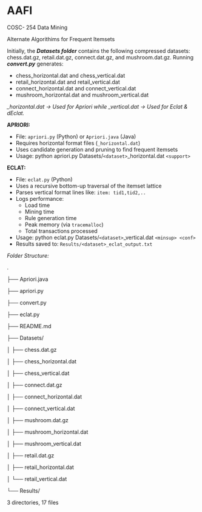 # AAFI

COSC- 254 Data Mining

Alternate Algorithims for Frequent Itemsets

Initially, the ***Datasets folder*** contains the following compressed datasets: chess.dat.gz, retail.dat.gz, connect.dat.gz, and mushroom.dat.gz. Running ***convert.py*** generates:

* chess_horizontal.dat and chess_vertical.dat
* retail_horizontal.dat and retail_vertical.dat
* connect_horizontal.dat and connect_vertical.dat
* mushroom_horizontal.dat and mushroom_vertical.dat

*_horizontal.dat → Used for Apriori while _vertical.dat → Used for Eclat & dEclat.*

**APRIORI:**

* File: `apriori.py` (Python) or `Apriori.java` (Java)
* Requires horizontal format files (`_horizontal.dat`)
* Uses candidate generation and pruning to find frequent itemsets
* Usage: python apriori.py Datasets/`<dataset>`_horizontal.dat `<support>`

**ECLAT:**

* File: `eclat.py` (Python)
* Uses a recursive bottom-up traversal of the itemset lattice
* Parses vertical format lines like: `item: tid1,tid2,..`
* Logs performance:
  * Load time
  * Mining time
  * Rule generation time
  * Peak memory (via `tracemalloc`)
  * Total transactions processed
* Usage: python eclat.py Datasets/`<dataset>`_vertical.dat `<minsup> <conf>`
* Results saved to: `Results/<dataset>_eclat_output.txt`

*Folder Structure:*

.

├── Apriori.java

├── apriori.py

├── convert.py

├── eclat.py

├── README.md

├── Datasets/

│   ├── chess.dat.gz

│   ├── chess_horizontal.dat

│   ├── chess_vertical.dat

│   ├── connect.dat.gz

│   ├── connect_horizontal.dat

│   ├── connect_vertical.dat

│   ├── mushroom.dat.gz

│   ├── mushroom_horizontal.dat

│   ├── mushroom_vertical.dat

│   ├── retail.dat.gz

│   ├── retail_horizontal.dat

│   └── retail_vertical.dat

└── Results/
   

3 directories, 17 files

